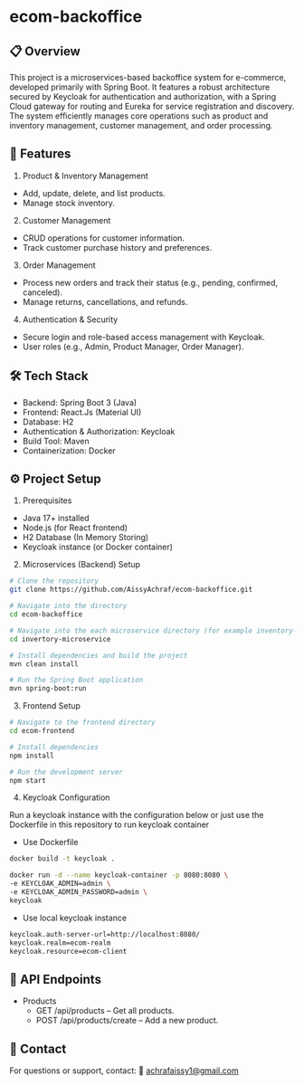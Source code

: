# ecom-backoffice

## 📋 Overview
This project is a microservices-based backoffice system for e-commerce, developed primarily with Spring Boot. It features a robust architecture secured by Keycloak for authentication and authorization, with a Spring Cloud gateway for routing and Eureka for service registration and discovery. The system efficiently manages core operations such as product and inventory management, customer management, and order processing.

## 🚀 Features
1. Product & Inventory Management
- Add, update, delete, and list products.
- Manage stock inventory.
2. Customer Management
- CRUD operations for customer information.
- Track customer purchase history and preferences.
3. Order Management
- Process new orders and track their status (e.g., pending, confirmed, canceled).
- Manage returns, cancellations, and refunds.
4. Authentication & Security
- Secure login and role-based access management with Keycloak.
- User roles (e.g., Admin, Product Manager, Order Manager).
  
## 🛠️ Tech Stack
- Backend: Spring Boot 3 (Java)
- Frontend: React.Js (Material UI)
- Database: H2
- Authentication & Authorization: Keycloak
- Build Tool: Maven
- Containerization: Docker

## ⚙️ Project Setup
1. Prerequisites
- Java 17+ installed
- Node.js (for React frontend)
- H2 Database (In Memory Storing)
- Keycloak instance (or Docker container)

2. Microservices (Backend) Setup

```bash
# Clone the repository
git clone https://github.com/AissyAchraf/ecom-backoffice.git

# Navigate into the directory
cd ecom-backoffice

# Navigate into the each microservice directory (for example inventory-microservice)
cd invertory-microservice

# Install dependencies and build the project
mvn clean install

# Run the Spring Boot application
mvn spring-boot:run
```
3. Frontend Setup

```bash
# Navigate to the frontend directory
cd ecom-frontend

# Install dependencies
npm install

# Run the development server
npm start
```

4. Keycloak Configuration

Run a keycloak instance with the configuration below or just use the Dockerfile in this repository to run keycloak container

- Use Dockerfile
```bash
docker build -t keycloak .

docker run -d --name keycloak-container -p 8080:8080 \
-e KEYCLOAK_ADMIN=admin \
-e KEYCLOAK_ADMIN_PASSWORD=admin \
keycloak
```

- Use local keycloak instance
```bash
keycloak.auth-server-url=http://localhost:8080/
keycloak.realm=ecom-realm
keycloak.resource=ecom-client
```

## 🔄 API Endpoints
- Products
  - GET /api/products – Get all products.
  - POST /api/products/create – Add a new product.

## 📝 Contact
For questions or support, contact:
📧 achrafaissy1@gmail.com
